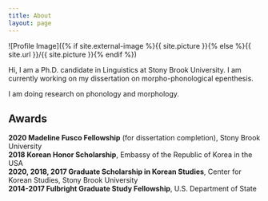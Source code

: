 ```yaml
---
title: About
layout: page
---
```

![Profile Image]({% if site.external-image %}{{ site.picture }}{% else %}{{ site.url }}/{{ site.picture }}{% endif %})

<p>Hi, I am a Ph.D. candidate in Linguistics at Stony Brook University. I am currently working on my dissertation on morpho-phonological epenthesis.</p>

<p>I am doing research on phonology and morphology.</p>

<h2>Awards</h2>

<b>2020 Madeline Fusco Fellowship</b> (for dissertation completion), Stony Brook University<br>
<b>2018 Korean Honor Scholarship</b>, Embassy of the Republic of Korea in the USA<br>
<b>2020, 2018, 2017 Graduate Scholarship in Korean Studies</b>, Center for Korean Studies, Stony Brook University<br>
<b>2014-2017 Fulbright Graduate Study Fellowship</b>, U.S. Department of State<br>

<!--<ul class="award-list">
	<li><b>2020 Madeline Fusco Fellowship</b> (for dissertation completion), Stony Brook University</li>
	<li><b>2018 Korean Honor Scholarship</b>, Embassy of the Republic of Korea in the USA</li>
	<li><b>2020, 2018, 2017 Graduate Scholarship in Korean Studies</b>, Center for Korean Studies, Stony Brook University</li>
	<li><b>2014-2017 Fulbright Graduate Study Fellowship</b>, U.S. Department of State</li>
<!--</ul>

<h2>Education</h2>

<b>(present) Ph.D. candidate in Linguistics</b><br>
Stony Brook University, Stony Brook, NY, USA<br>
Advisor: Prof. Lori Repetti<br>

<b>M.A. in English Linguistics</b><br>
Seoul National University, Seoul, Korea<br>
Advisor: Prof. Jae-Young Lee<br>

<b>B.A. in English Literature & Linguistics</b> (<i>Summa Cum Laude</i>)<br>
<b>B.A. in Political Science</b> (Double major)<br>
Sogang University, Seoul, Korea